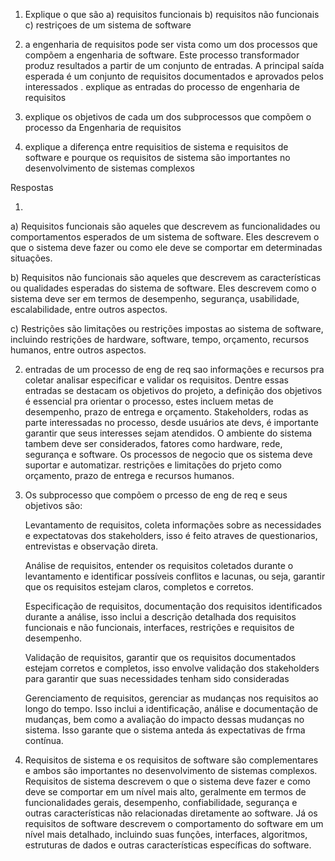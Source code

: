 1. Explique o que são
   a) requisitos funcionais
   b) requisitos não funcionais
   c) restriçoes de um sistema de software

2. a engenharia de requisitos pode ser vista como um dos processos que compõem a engenharia de software. Este processo transformador produz resultados a partir de um conjunto de entradas. A principal saída esperada é um conjunto de requisitos documentados e aprovados pelos interessados . explique as entradas do processo de engenharia de requisitos

3. explique os objetivos de cada um dos subprocessos que compõem o processo da Engenharia de requisitos

4. explique a diferença entre requisitios de sistema e requisitos de software e pourque os requisitos de sistema são importantes no desenvolvimento de sistemas complexos

Respostas

1.

a) Requisitos funcionais são aqueles que descrevem as funcionalidades ou comportamentos esperados de um sistema de software. Eles descrevem o que o sistema deve fazer ou como ele deve se comportar em determinadas situações.

b) Requisitos não funcionais são aqueles que descrevem as características ou qualidades esperadas do sistema de software. Eles descrevem como o sistema deve ser em termos de desempenho, segurança, usabilidade, escalabilidade, entre outros aspectos.

c) Restrições são limitações ou restrições impostas ao sistema de software, incluindo restrições de hardware, software, tempo, orçamento, recursos humanos, entre outros aspectos.

2. entradas de um processo de eng de req sao informações e recursos pra coletar analisar especificar e validar os requisitos. Dentre essas entradas se destacam os objetivos do projeto, a definição dos objetivos é essencial pra orientar o processo, estes incluem metas de desempenho, prazo de entrega e orçamento. Stakeholders, rodas as parte interessadas no processo, desde usuários ate devs, é importante garantir que seus interesses sejam atendidos. O ambiente do sistema tambem deve ser considerados, fatores como hardware, rede, segurança e software. Os processos de negocio que os sistema deve suportar e automatizar. restrições e limitações do prjeto como orçamento, prazo de entrega e recursos humanos.

3. Os subprocesso que compõem o prcesso de eng de req e seus objetivos são:

   Levantamento de requisitos, coleta informações sobre as necessidades e expectatovas dos stakeholders, isso é feito atraves de questionarios, entrevistas e observação direta.

   Análise de requisitos, entender os requisitos coletados durante o levantamento e identificar possíveis conflitos e lacunas, ou seja, garantir que os requisitos estejam claros, completos e corretos.

   Especificação de requisitos, documentação dos requisitos identificados durante a análise, isso inclui a descrição detalhada dos requisitos funcionais e não funcionais, interfaces, restrições e requisitos de desempenho.

   Validação de requisitos, garantir que os requisitos documentados estejam corretos e completos, isso envolve validação dos stakeholders para garantir que suas necessidades tenham sido consideradas

   Gerenciamento de requisitos, gerenciar as mudanças nos requisitos ao longo do tempo. Isso inclui a identificação, análise e documentação de mudanças, bem como a avaliação do impacto dessas mudanças no sistema. Isso garante que o sistema anteda ás expectativas de frma contínua.

4. Requisitos de sistema e os requisitos de software são complementares e ambos são importantes no desenvolvimento de sistemas complexos. Requisitos de sistema descrevem o que o sistema deve fazer e como deve se comportar em um nível mais alto, geralmente em termos de funcionalidades gerais, desempenho, confiabilidade, segurança e outras características não relacionadas diretamente ao software. Já os requisitos de software descrevem o comportamento do software em um nível mais detalhado, incluindo suas funções, interfaces, algoritmos, estruturas de dados e outras características específicas do software.

